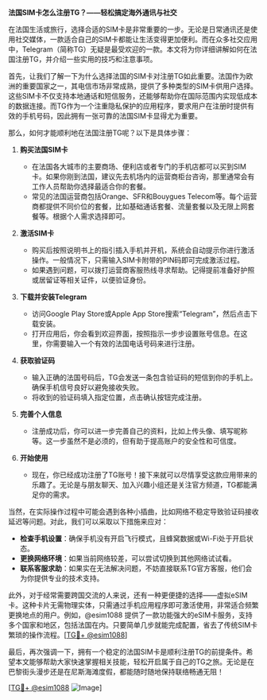 **法国SIM卡怎么注册TG？——轻松搞定海外通讯与社交**

在法国生活或旅行，选择合适的SIM卡是非常重要的一步。无论是日常通讯还是使用社交媒体，一款适合自己的SIM卡都能让生活变得更加便利。而在众多社交应用中，Telegram（简称TG）无疑是最受欢迎的一款。本文将为你详细讲解如何在法国注册TG，并介绍一些实用的技巧和注意事项。

首先，让我们了解一下为什么选择法国的SIM卡对注册TG如此重要。法国作为欧洲的重要国家之一，其电信市场非常成熟，提供了多种类型的SIM卡供用户选择。这些SIM卡不仅支持本地通话和短信服务，还能够帮助你在国际范围内实现低成本的数据连接。而TG作为一个注重隐私保护的应用程序，要求用户在注册时提供有效的手机号码，因此拥有一张可靠的法国SIM卡显得尤为重要。

那么，如何才能顺利地在法国注册TG呢？以下是具体步骤：

1. **购买法国SIM卡**
   - 在法国各大城市的主要商场、便利店或者专门的手机店都可以买到SIM卡。如果你刚到法国，建议先去机场内的运营商柜台咨询，那里通常会有工作人员帮助你选择最适合你的套餐。
   - 常见的法国运营商包括Orange、SFR和Bouygues Telecom等。每个运营商都提供不同价位的套餐，比如基础通话套餐、流量套餐以及无限上网套餐等。根据个人需求选择即可。

2. **激活SIM卡**
   - 购买后按照说明书上的指引插入手机并开机，系统会自动提示你进行激活操作。一般情况下，只需输入SIM卡附带的PIN码即可完成激活过程。
   - 如果遇到问题，可以拨打运营商客服热线寻求帮助。记得提前准备好护照或居留证等相关证件，以便验证身份。

3. **下载并安装Telegram**
   - 访问Google Play Store或Apple App Store搜索“Telegram”，然后点击下载安装。
   - 打开应用后，你会看到欢迎界面，按照指示一步步设置账号信息。在这里，你需要输入一个有效的法国电话号码来进行注册。

4. **获取验证码**
   - 输入正确的法国号码后，TG会发送一条包含验证码的短信到你的手机上。确保手机信号良好以避免接收失败。
   - 将收到的验证码填入指定位置，点击确认按钮完成注册。

5. **完善个人信息**
   - 注册成功后，你可以进一步完善自己的资料，比如上传头像、填写昵称等。这一步虽然不是必须的，但有助于提高账户的安全性和可信度。

6. **开始使用**
   - 现在，你已经成功注册了TG账号！接下来就可以尽情享受这款应用带来的乐趣了。无论是与朋友聊天、加入兴趣小组还是关注官方频道，TG都能满足你的需求。

当然，在实际操作过程中可能会遇到各种小插曲，比如网络不稳定导致验证码接收延迟等问题。对此，我们可以采取以下措施来应对：

- **检查手机设置**：确保手机没有开启飞行模式，且蜂窝数据或Wi-Fi处于开启状态。
- **更换网络环境**：如果当前网络较差，可以尝试切换到其他网络试试看。
- **联系客服求助**：如果实在无法解决问题，不妨直接联系TG官方客服，他们会为你提供专业的技术支持。

此外，对于经常需要跨国交流的人来说，还有一种更便捷的选择——虚拟eSIM卡。这种卡片无需物理实体，只需通过手机应用程序即可激活使用，非常适合频繁更换地点的用户。例如，@esim1088 提供了一款功能强大的eSIM卡服务，支持多个国家和地区，包括法国在内。只要简单几步就能完成配置，省去了传统SIM卡繁琐的操作流程。[[TG💪+ @esim1088](https://t.me/s/esim1088)]

最后，再次强调一下，拥有一个稳定的法国SIM卡是顺利注册TG的前提条件。希望本文能够帮助大家快速掌握相关技能，轻松开启属于自己的TG之旅。无论是在巴黎街头漫步还是在尼斯海滩度假，都能随时随地保持联络畅通无阻！

[[TG💪+ @esim1088](https://t.me/s/esim1088) ![Image](https://i.postimg.cc/4NQfJmqS/Snipaste-2025-05-13-00-14-12.png)]